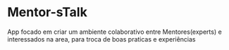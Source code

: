 # Mentor-sTalk
App focado em criar um ambiente colaborativo entre Mentores(experts) e interessados na area, para troca de boas praticas e experiências
